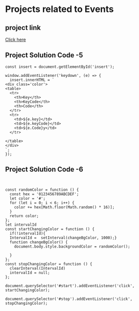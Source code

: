 # Projects related to Events

## project link
[Click here](https://stackblitz.com/edit/dom-project-chaiaurcode?file=index.html
)

## Project Solution Code -5
```
const insert = document.getElementById('insert');

window.addEventListener('keydown', (e) => {
  insert.innerHTML = `
<div class='color'>
<table>
  <tr>
    <th>Key</th>
    <th>KeyCode</th>
    <th>Code</th>
  </tr>
  <tr>
    <td>${e.key}</td>
    <td>${e.keyCode}</td>
    <td>${e.Code}y</td>
  </tr>
 
</table>
</div>
`;
});
```

## Project Solution Code -6
```


const randomColor = function () {
  const hex = '0123456789ABCDEF';
  let color = '#';
  for (let i = 0; i < 6; i++) {
    color += hex[Math.floor(Math.random() * 16)];
  }
  return color;
};
let intervalId
const startChangingColor = function () {
  if(!intervalId){
  IntervalId =  setInterval(changeBgColor, 1000);}
  function changeBgColor() {
    document.body.style.backgroundColor = randomColor();
   
  }
};
const stopChangingColor = function () {
  clearInterval(IntervalId)
  intervalId = null;
};

document.querySelector('#start').addEventListener('click', startChangingColor);

document.querySelector('#stop').addEventListener('click', stopChangingColor);

```